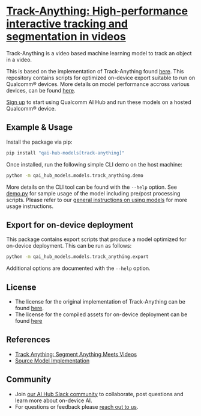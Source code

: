 # [Track-Anything: High-performance interactive tracking and segmentation in videos](https://aihub.qualcomm.com/models/track_anything)

Track-Anything is a video based machine learning model to track an object in a video.

This is based on the implementation of Track-Anything found [here](https://github.com/gaomingqi/Track-Anything). This repository contains scripts for optimized on-device
export suitable to run on Qualcomm® devices. More details on model performance
accross various devices, can be found [here](https://aihub.qualcomm.com/models/track_anything).

[Sign up](https://myaccount.qualcomm.com/signup) to start using Qualcomm AI Hub and run these models on a hosted Qualcomm® device.




## Example & Usage

Install the package via pip:
```bash
pip install "qai-hub-models[track-anything]"
```


Once installed, run the following simple CLI demo on the host machine:

```bash
python -m qai_hub_models.models.track_anything.demo
```
More details on the CLI tool can be found with the `--help` option. See
[demo.py](demo.py) for sample usage of the model including pre/post processing
scripts. Please refer to our [general instructions on using
models](../../../#getting-started) for more usage instructions.

## Export for on-device deployment

This package contains export scripts that produce a model optimized for
on-device deployment. This can be run as follows:

```bash
python -m qai_hub_models.models.track_anything.export
```
Additional options are documented with the `--help` option.


## License
* The license for the original implementation of Track-Anything can be found
  [here](https://github.com/gaomingqi/Track-Anything/blob/master/LICENSE).
* The license for the compiled assets for on-device deployment can be found [here](https://qaihub-public-assets.s3.us-west-2.amazonaws.com/qai-hub-models/Qualcomm+AI+Hub+Proprietary+License.pdf)


## References
* [Track Anything: Segment Anything Meets Videos](https://arxiv.org/abs/2304.11968)
* [Source Model Implementation](https://github.com/gaomingqi/Track-Anything)



## Community
* Join [our AI Hub Slack community](https://aihub.qualcomm.com/community/slack) to collaborate, post questions and learn more about on-device AI.
* For questions or feedback please [reach out to us](mailto:ai-hub-support@qti.qualcomm.com).
